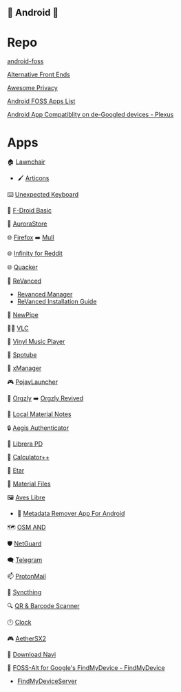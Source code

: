 ## 📱 Android 📱

# Repo

[android-foss](https://github.com/offa/android-foss)

[Alternative Front Ends](https://github.com/mendel5/alternative-front-ends)

[Awesome Privacy](https://github.com/pluja/awesome-privacy)

[Android FOSS Apps List](https://brainfucksec.github.io/android-foss-apps-list)

[Android App Compatiblity on de-Googled devices - Plexus](https://plexus.techlore.tech/) 


# Apps

🏠 [Lawnchair](https://github.com/LawnchairLauncher/lawnchair)
  - 🖌️ [Articons](https://github.com/Arcticons-Team/Arcticons)

⌨️ [Unexpected Keyboard](https://github.com/Julow/Unexpected-Keyboard)

👜 [F-Droid Basic](https://f-droid.org/en/packages/org.fdroid.basic/)

👜 [AuroraStore](https://gitlab.com/AuroraOSS/AuroraStore)

🌐 [Firefox](https://www.mozilla.org/en-US/firefox/) ➡️ [Mull](https://github.com/divested-mobile/mull-fenix)

🌐 [Infinity for Reddit](https://github.com/Docile-Alligator/Infinity-For-Reddit)

🌐 [Quacker](https://github.com/TheHCJ/Quacker)

🎥 [ReVanced](https://github.com/revanced)
  - [Revanced Manager](https://github.com/ReVanced/revanced-manager)
  - [ReVanced Installation Guide](https://www.reddit.com/r/revancedapp/comments/xlcny9/revanced_manager_guide_for_dummies/?context=3) 

🎥 [NewPipe](https://github.com/TeamNewPipe/NewPipe)

🎥🎵 [VLC](https://www.videolan.org/vlc/)

🎵 [Vinyl Music Player](https://github.com/VinylMusicPlayer/VinylMusicPlayer)

🎵 [Spotube](https://github.com/KRTirtho/spotube)

🎵 [xManager](https://github.com/Team-xManager/xManager)

🎮 [PojavLauncher](https://github.com/PojavLauncherTeam/PojavLauncher)

📓 [Orgzly](https://github.com/orgzly/orgzly-android) ➡️ [Orgzly Revived](https://github.com/orgzly-revived/orgzly-android-revived)

📓 [Local Material Notes](https://github.com/maelchiotti/LocalMaterialNotes)

🔒 [Aegis Authenticator](https://github.com/beemdevelopment/Aegis)

📖 [Librera PD](https://github.com/foobnix/LibreraReader)

🧮 [Calculator++](https://github.com/Bubu/android-calculatorpp)

📆 [Etar](https://www.videolan.org/vlc/)

📁 [Material Files](https://www.videolan.org/vlc/)

🖼️ [Aves Libre](https://github.com/deckerst/aves)
  - 🧰 [Metadata Remover App For Android](https://github.com/Crazy-Marvin/MetadataRemover)

🗺️ [OSM AND](https://github.com/osmandapp/Osmand)

🛡️ [NetGuard](https://github.com/M66B/NetGuard)

🗨️ [Telegram](https://github.com/Telegram-FOSS-Team/Telegram-FOSS)

📫 [ProtonMail](https://github.com/ProtonMail/android-mail)

🔄 [Syncthing](https://github.com/syncthing/syncthing-android)

🔍 [QR & Barcode Scanner](https://github.com/wewewe718/QrAndBarcodeScanner)

🕛 [Clock](https://f-droid.org/en/packages/com.best.deskclock/)

🎮 [AetherSX2](https://github.com/AetherSX2/AetherSX2)

📂 [Download Navi](https://github.com/TachibanaGeneralLaboratories/download-navi)

📍 [FOSS-Alt for Google's FindMyDevice - FindMyDevice](https://gitlab.com/Nulide/findmydevice) 
  - [FindMyDeviceServer](https://gitlab.com/Nulide/findmydeviceserver) 

 
